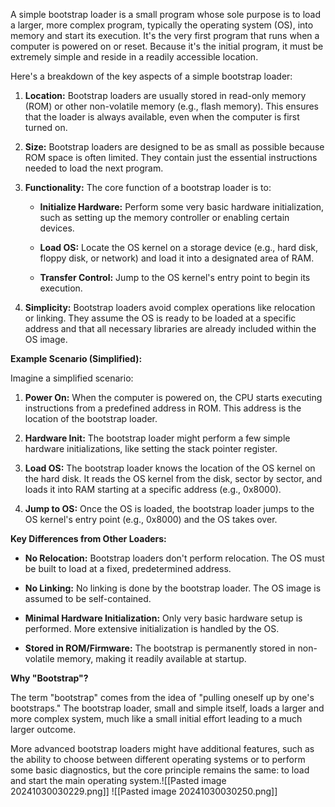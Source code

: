 A simple bootstrap loader is a small program whose sole purpose is to load a larger, more complex program, typically the operating system (OS), into memory and start its execution. It's the very first program that runs when a computer is powered on or reset. Because it's the initial program, it must be extremely simple and reside in a readily accessible location.

Here's a breakdown of the key aspects of a simple bootstrap loader:

1. **Location:** Bootstrap loaders are usually stored in read-only memory (ROM) or other non-volatile memory (e.g., flash memory). This ensures that the loader is always available, even when the computer is first turned on.
    
2. **Size:** Bootstrap loaders are designed to be as small as possible because ROM space is often limited. They contain just the essential instructions needed to load the next program.
    
3. **Functionality:** The core function of a bootstrap loader is to:
    
    - **Initialize Hardware:** Perform some very basic hardware initialization, such as setting up the memory controller or enabling certain devices.
        
    - **Load OS:** Locate the OS kernel on a storage device (e.g., hard disk, floppy disk, or network) and load it into a designated area of RAM.
        
    - **Transfer Control:** Jump to the OS kernel's entry point to begin its execution.
        
4. **Simplicity:** Bootstrap loaders avoid complex operations like relocation or linking. They assume the OS is ready to be loaded at a specific address and that all necessary libraries are already included within the OS image.
    

**Example Scenario (Simplified):**

Imagine a simplified scenario:

1. **Power On:** When the computer is powered on, the CPU starts executing instructions from a predefined address in ROM. This address is the location of the bootstrap loader.
    
2. **Hardware Init:** The bootstrap loader might perform a few simple hardware initializations, like setting the stack pointer register.
    
3. **Load OS:** The bootstrap loader knows the location of the OS kernel on the hard disk. It reads the OS kernel from the disk, sector by sector, and loads it into RAM starting at a specific address (e.g., 0x8000).
    
4. **Jump to OS:** Once the OS is loaded, the bootstrap loader jumps to the OS kernel's entry point (e.g., 0x8000) and the OS takes over.
    

**Key Differences from Other Loaders:**

- **No Relocation:** Bootstrap loaders don't perform relocation. The OS must be built to load at a fixed, predetermined address.
    
- **No Linking:** No linking is done by the bootstrap loader. The OS image is assumed to be self-contained.
    
- **Minimal Hardware Initialization:** Only very basic hardware setup is performed. More extensive initialization is handled by the OS.
    
- **Stored in ROM/Firmware:** The bootstrap is permanently stored in non-volatile memory, making it readily available at startup.
    

**Why "Bootstrap"?**

The term "bootstrap" comes from the idea of "pulling oneself up by one's bootstraps." The bootstrap loader, small and simple itself, loads a larger and more complex system, much like a small initial effort leading to a much larger outcome.

More advanced bootstrap loaders might have additional features, such as the ability to choose between different operating systems or to perform some basic diagnostics, but the core principle remains the same: to load and start the main operating system.![[Pasted image 20241030030229.png]]
![[Pasted image 20241030030250.png]]